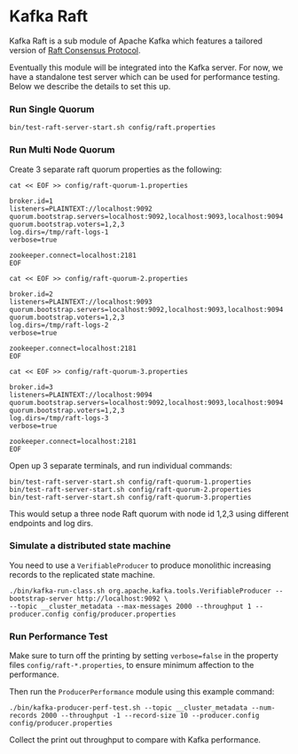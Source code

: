 Kafka Raft
=================
Kafka Raft is a sub module of Apache Kafka which features a tailored version of
[Raft Consensus Protocol](https://www.usenix.org/system/files/conference/atc14/atc14-paper-ongaro.pdf).
<p>

Eventually this module will be integrated into the Kafka server. For now,
we have a standalone test server which can be used for performance testing.
Below we describe the details to set this up.

### Run Single Quorum ###
    bin/test-raft-server-start.sh config/raft.properties

### Run Multi Node Quorum ###
Create 3 separate raft quorum properties as the following:

`cat << EOF >> config/raft-quorum-1.properties`
    
    broker.id=1
    listeners=PLAINTEXT://localhost:9092
    quorum.bootstrap.servers=localhost:9092,localhost:9093,localhost:9094
    quorum.bootstrap.voters=1,2,3
    log.dirs=/tmp/raft-logs-1
    verbose=true
    
    zookeeper.connect=localhost:2181
    EOF

`cat << EOF >> config/raft-quorum-2.properties`
    
    broker.id=2
    listeners=PLAINTEXT://localhost:9093
    quorum.bootstrap.servers=localhost:9092,localhost:9093,localhost:9094
    quorum.bootstrap.voters=1,2,3
    log.dirs=/tmp/raft-logs-2
    verbose=true
    
    zookeeper.connect=localhost:2181
    EOF
    
`cat << EOF >> config/raft-quorum-3.properties`
    
    broker.id=3
    listeners=PLAINTEXT://localhost:9094
    quorum.bootstrap.servers=localhost:9092,localhost:9093,localhost:9094
    quorum.bootstrap.voters=1,2,3
    log.dirs=/tmp/raft-logs-3
    verbose=true
    
    zookeeper.connect=localhost:2181
    EOF
 
Open up 3 separate terminals, and run individual commands:

    bin/test-raft-server-start.sh config/raft-quorum-1.properties
    bin/test-raft-server-start.sh config/raft-quorum-2.properties
    bin/test-raft-server-start.sh config/raft-quorum-3.properties
    
This would setup a three node Raft quorum with node id 1,2,3 using different endpoints and log dirs. 

### Simulate a distributed state machine ###
You need to use a `VerifiableProducer` to produce monolithic increasing records to the replicated state machine.

    ./bin/kafka-run-class.sh org.apache.kafka.tools.VerifiableProducer --bootstrap-server http://localhost:9092 \
    --topic __cluster_metadata --max-messages 2000 --throughput 1 --producer.config config/producer.properties
### Run Performance Test ###
Make sure to turn off the printing by setting `verbose=false` in the property 
files `config/raft-*.properties`, to ensure minimum affection to the performance.

Then run the `ProducerPerformance` module using this example command:

    ./bin/kafka-producer-perf-test.sh --topic __cluster_metadata --num-records 2000 --throughput -1 --record-size 10 --producer.config config/producer.properties 
Collect the print out throughput to compare with Kafka performance.
